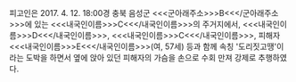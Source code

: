피고인은 2017. 4. 12. 18:00경 충북 음성군 <<<군아래주소>>>B<<</군아래주소>>>에 있는 <<<내국인이름>>>C<<</내국인이름>>>의 주거지에서, <<<내국인이름>>>D<<</내국인이름>>>, <<<내국인이름>>>C<<</내국인이름>>>, 피해자 <<<내국인이름>>>E<<</내국인이름>>>(여, 57세) 등과 함께 속칭 '도리짓고땡'이라는 도박을 하면서 옆에 앉아 있던 피해자의 가슴을 손으로 수회 만져 강제로 추행하였다.
